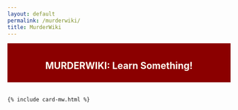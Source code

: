 ```yaml
---
layout: default
permalink: /murderwiki/
title: MurderWiki
---
```


<div class="{{ page.title }}">

  <header class="murderwiki" style="margin-bottom: 2rem;background-color: darkred;color:#fffff2;text-align:center;padding:0.5rem;">
    <h2>MURDERWIKI: Learn Something!</h2>
  </header>

  <section class="container card__container">

    {% include card-mw.html %}

  </section> <!-- end section .container .card__container -->

</div>
